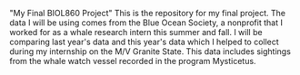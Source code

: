 "My Final BIOL860 Project" 
This is the repository for my final project. The data I will be using comes from the Blue Ocean Society, a nonprofit that I worked for as a whale research intern this summer and fall. I will be comparing last year's data and this year's data which I helped to collect during my internship on the M/V Granite State.
This data includes sightings from the whale watch vessel recorded in the program Mysticetus.